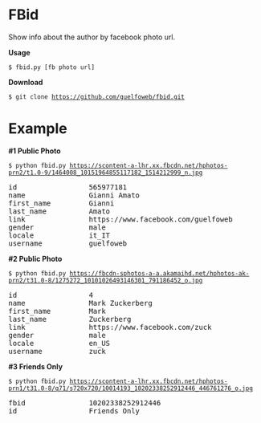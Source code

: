 FBid
====

Show info about the author by facebook photo url.

**Usage**

<code>$ fbid.py [fb photo url]</code>


**Download**

<code>$ git clone https://github.com/guelfoweb/fbid.git</code>

Example
=======

**#1 Public Photo**

<code>$ python fbid.py https://scontent-a-lhr.xx.fbcdn.net/hphotos-prn2/t1.0-9/1464008_10151964855117182_1514212999_n.jpg</code>

<pre>
id                 565977181
name               Gianni Amato
first_name         Gianni
last_name          Amato
link               https://www.facebook.com/guelfoweb
gender             male
locale             it_IT
username           guelfoweb
</pre>

**#2 Public Photo**

<code>$ python fbid.py https://fbcdn-sphotos-a-a.akamaihd.net/hphotos-ak-prn2/t31.0-8/1275272_10101026493146301_791186452_o.jpg</code>

<pre>
id                 4
name               Mark Zuckerberg
first_name         Mark
last_name          Zuckerberg
link               https://www.facebook.com/zuck
gender             male
locale             en_US
username           zuck
</pre>

**#3 Friends Only**

<code>$ python fbid.py https://scontent-a-lhr.xx.fbcdn.net/hphotos-prn1/t31.0-8/q71/s720x720/10014193_10202338252912446_446761276_o.jpg</code>

<pre>
fbid               10202338252912446
id                 Friends Only
</pre>
